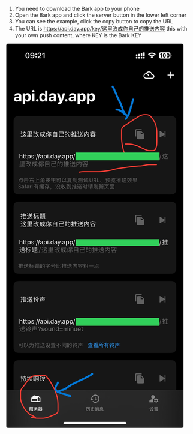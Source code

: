 1. You need to download the Bark app to your phone
2. Open the Bark app and click the server button in the lower left corner
3. You can see the example, click the copy button to copy the URL
4. The URL is https://api.day.app/key/这里改成你自己的推送内容 this with your own push content, where KEY is the Bark KEY

![help](./_assets/e.png)